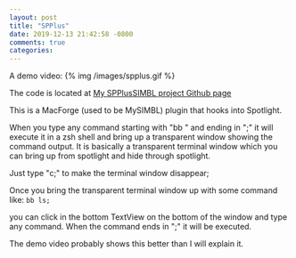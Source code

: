 ```yaml
---
layout: post
title: "SPPlus"
date: 2019-12-13 21:42:58 -0800
comments: true
categories:
---
```


A demo video:
{% img /images/spplus.gif %}

The code is located at
[My SPPlusSIMBL project Github page](https://github.com/bebrws/SPPlusSIMBL)

This is a MacForge (used to be MySIMBL) plugin that hooks into Spotlight.

When you type any command starting with "bb " and ending in ";" it will execute it in a zsh shell and bring up a transparent window showing the command output. It is basically a transparent terminal window which you can bring up from spotlight and hide through spotlight.

Just type "c;" to make the terminal window disappear;

Once you bring the transparent terminal window up with some command like:
```bb ls;```

you can click in the bottom TextView on the bottom of the window and type any command. When the command ends in ";" it will be executed.

The demo video probably shows this better than I will explain it.
